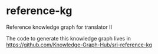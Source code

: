 # reference-kg
Reference knowledge graph for translator II

The code to generate this knowledge graph lives in https://github.com/Knowledge-Graph-Hub/sri-reference-kg
